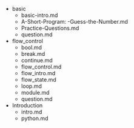 - basic
	- basic-intro.md
	- A-Short-Program: -Guess-the-Number.md
	- Practice-Questions.md
	- question.md
- flow_control
	- bool.md
	- break.md
	- continue.md
	- flow_control.md
	- flow_intro.md
	- flow_state.md
	- loop.md
	- module.md
	- question.md
- Introduction
	- intro.md
	- python.md

